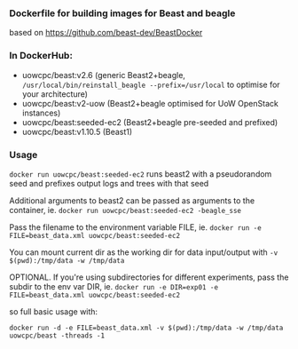 ### Dockerfile for building images for Beast and beagle
based on https://github.com/beast-dev/BeastDocker

### In DockerHub:

* uowcpc/beast:v2.6 (generic Beast2+beagle, `/usr/local/bin/reinstall_beagle --prefix=/usr/local` to optimise for your architecture)
* uowcpc/beast:v2-uow (Beast2+beagle optimised for UoW OpenStack instances)
* uowcpc/beast:seeded-ec2 (Beast2+beagle pre-seeded and prefixed)
* uowcpc/beast:v1.10.5 (Beast1)


### Usage
`docker run uowcpc/beast:seeded-ec2` runs beast2 with a pseudorandom seed and prefixes output logs and trees with that seed

Additional arguments to beast2 can be passed as arguments to the container, ie. `docker run uowcpc/beast:seeded-ec2 -beagle_sse`

Pass the filename to the environment variable FILE, ie. `docker run -e FILE=beast_data.xml uowcpc/beast:seeded-ec2`

You can mount current dir as the working dir for data input/output with `-v $(pwd):/tmp/data -w /tmp/data`


OPTIONAL. If you're using subdirectories for different experiments, pass the subdir to the env var DIR, ie. `docker run -e DIR=exp01 -e FILE=beast_data.xml uowcpc/beast:seeded-ec2`

so full basic usage with:

`docker run -d -e FILE=beast_data.xml -v $(pwd):/tmp/data -w /tmp/data uowcpc/beast -threads -1`
